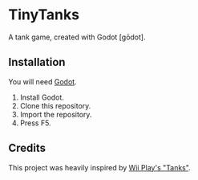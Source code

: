 # TinyTanks
A tank game, created with Godot [gōdot].

## Installation
You will need [Godot](https://godotengine.org/).
1. Install Godot.
2. Clone this repository.
3. Import the repository.
4. Press F5.

## Credits
This project was heavily inspired by [Wii Play's "Tanks"](https://www.youtube.com/watch?v=orLxrg51xL8).